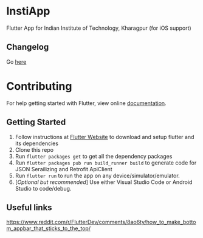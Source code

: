 # InstiApp

Flutter App for Indian Institute of Technology, Kharagpur (for iOS support)

## Changelog

Go [here](Changelog.md)

# Contributing

For help getting started with Flutter, view online
[documentation](https://flutter.io/).

## Getting Started

1. Follow instructions at [Flutter Website](https://flutter.io/) to download and setup flutter and its dependencies 
2. Clone this repo
3. Run `flutter packages get` to get all the dependency packages
4. Run `flutter packages pub run build_runner build` to generate code for JSON Serailizing and Retrofit ApiClient
5. Run `flutter run` to run the app on any device/simulator/emulator.
6. \[*Optional but recommended*\] Use either Visual Studio Code or Android Studio to code/debug.

## Useful links

https://www.reddit.com/r/FlutterDev/comments/8ao6ty/how_to_make_bottom_appbar_that_sticks_to_the_top/
